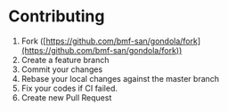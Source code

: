 # Contributing

1. Fork ([https://github.com/bmf-san/gondola/fork](https://github.com/bmf-san/gondola/fork))
2. Create a feature branch
3. Commit your changes
4. Rebase your local changes against the master branch
5. Fix your codes if CI failed.
6. Create new Pull Request